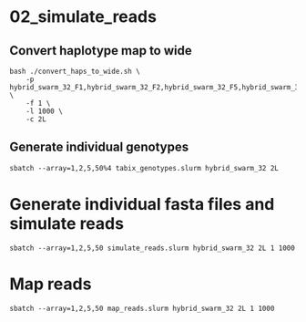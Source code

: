 # 02_simulate_reads

## Convert haplotype map to wide

```
bash ./convert_haps_to_wide.sh \
	-p hybrid_swarm_32_F1,hybrid_swarm_32_F2,hybrid_swarm_32_F5,hybrid_swarm_32_F50 \
	-f 1 \
	-l 1000 \
	-c 2L
```

## Generate individual genotypes
```
sbatch --array=1,2,5,50%4 tabix_genotypes.slurm hybrid_swarm_32 2L
```

# Generate individual fasta files and simulate reads
```
sbatch --array=1,2,5,50 simulate_reads.slurm hybrid_swarm_32 2L 1 1000
```

# Map reads
```
sbatch --array=1,2,5,50 map_reads.slurm hybrid_swarm_32 2L 1 1000
```

